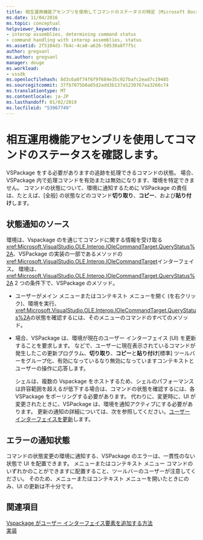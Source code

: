 ```yaml
---
title: 相互運用機能アセンブリを使用してコマンドのステータスの特定 |Microsoft Docs
ms.date: 11/04/2016
ms.topic: conceptual
helpviewer_keywords:
- interop assemblies, determining command status
- command handling with interop assemblies, status
ms.assetid: 2f5104d1-7b4c-4ca0-a626-50530a8f7f5c
author: gregvanl
ms.author: gregvanl
manager: douge
ms.workload:
- vssdk
ms.openlocfilehash: 8d3c6a0f74f6f9f684e35c927bafc2ead7c19485
ms.sourcegitcommit: 37fb7075b0a65d2add3b137a5230767aa3266c74
ms.translationtype: MT
ms.contentlocale: ja-JP
ms.lasthandoff: 01/02/2019
ms.locfileid: "53967749"
---
```

# <a name="determine-command-status-by-using-interop-assemblies"></a>相互運用機能アセンブリを使用してコマンドのステータスを確認します。
VSPackage をする必要がありますの追跡を処理できるコマンドの状態。 場合、VSPackage 内で処理コマンドを有効または無効になります、環境を特定できません。 コマンドの状態について、環境に通知するために VSPackage の責任は、たとえば、[全般] の状態などのコマンド**切り取り**、**コピー**、および**貼り付け**します。  
  
## <a name="status-notification-sources"></a>状態通知のソース  
 環境は、Vspackage のを通じてコマンドに関する情報を受け取る<xref:Microsoft.VisualStudio.OLE.Interop.IOleCommandTarget.QueryStatus%2A>、VSPackage の実装の一部であるメソッドの<xref:Microsoft.VisualStudio.OLE.Interop.IOleCommandTarget>インターフェイス。 環境は、 <xref:Microsoft.VisualStudio.OLE.Interop.IOleCommandTarget.QueryStatus%2A> 2 つの条件下で、VSPackage のメソッド。  
  
- ユーザーがメイン メニューまたはコンテキスト メニューを開く (を右クリック)、環境を実行、<xref:Microsoft.VisualStudio.OLE.Interop.IOleCommandTarget.QueryStatus%2A>の状態を確認するには、そのメニューのコマンドのすべてのメソッド。  
  
- 場合、VSPackage は、環境が現在のユーザー インターフェイス (UI) を更新することを要求します。 などで、ユーザーに現在表示されているコマンドが発生したこの更新プログラム、**切り取り**、**コピー**と**貼り付け**[標準] ツールバーをグループ化、有効になっているなり無効になっていますコンテキストとユーザーの操作に応答します。  
  
  シェルは、複数の Vspackage をホストするため、シェルのパフォーマンスは許容範囲を超えるが低下する場合は、コマンドの状態を確認するには、各 VSPackage をポーリングする必要があります。 代わりに、変更時に、UI が変更されたときに、VSPackage は、環境を通知アクティブにする必要があります。 更新の通知の詳細については、次を参照してください。[ユーザー インターフェイスを更新](../../extensibility/updating-the-user-interface.md)します。  
  
## <a name="status-notification-failure"></a>エラーの通知状態  
 コマンドの状態変更の環境に通知する、VSPackage のエラーは、一貫性のない状態で UI を配置できます。 メニューまたはコンテキスト メニュー コマンドのいずれかのことができますに配置すること、ツールバーのユーザーが注意してください。 そのため、メニューまたはコンテキスト メニューを開いたときにのみ、UI の更新は不十分です。  
  
## <a name="see-also"></a>関連項目  
 [Vspackage がユーザー インターフェイス要素を追加する方法](../../extensibility/internals/how-vspackages-add-user-interface-elements.md)   
 [実装](../../extensibility/internals/command-implementation.md)